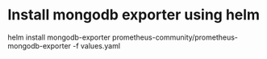# Install mongodb exporter using helm
helm install mongodb-exporter prometheus-community/prometheus-mongodb-exporter -f values.yaml